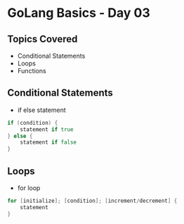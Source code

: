 # GoLang Basics - Day 03

## Topics Covered

- Conditional Statements
- Loops
- Functions

## Conditional Statements

- if else statement

```go
if (condition) {
	statement if true
} else {
	statement if false
}
```

## Loops

- for loop

```go
for [initialize]; [condition]; [increment/decrement] {
	statement
}
```
